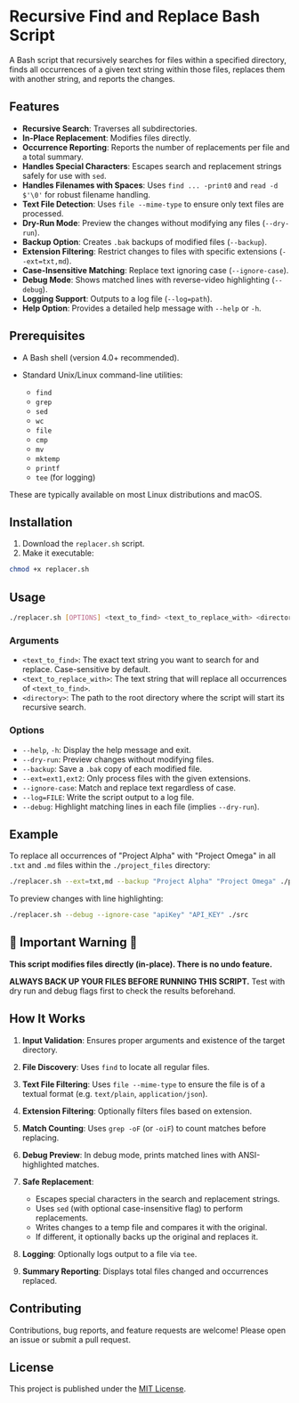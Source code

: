 # Recursive Find and Replace Bash Script

A Bash script that recursively searches for files within a specified directory, finds all occurrences of a given text string within those files, replaces them with another string, and reports the changes.

## Features

* **Recursive Search**: Traverses all subdirectories.
* **In-Place Replacement**: Modifies files directly.
* **Occurrence Reporting**: Reports the number of replacements per file and a total summary.
* **Handles Special Characters**: Escapes search and replacement strings safely for use with `sed`.
* **Handles Filenames with Spaces**: Uses `find ... -print0` and `read -d $'\0'` for robust filename handling.
* **Text File Detection**: Uses `file --mime-type` to ensure only text files are processed.
* **Dry-Run Mode**: Preview the changes without modifying any files (`--dry-run`).
* **Backup Option**: Creates `.bak` backups of modified files (`--backup`).
* **Extension Filtering**: Restrict changes to files with specific extensions (`--ext=txt,md`).
* **Case-Insensitive Matching**: Replace text ignoring case (`--ignore-case`).
* **Debug Mode**: Shows matched lines with reverse-video highlighting (`--debug`).
* **Logging Support**: Outputs to a log file (`--log=path`).
* **Help Option**: Provides a detailed help message with `--help` or `-h`.

## Prerequisites

* A Bash shell (version 4.0+ recommended).
* Standard Unix/Linux command-line utilities:

  * `find`
  * `grep`
  * `sed`
  * `wc`
  * `file`
  * `cmp`
  * `mv`
  * `mktemp`
  * `printf`
  * `tee` (for logging)

These are typically available on most Linux distributions and macOS.

## Installation

1. Download the `replacer.sh` script.
2. Make it executable:

```bash
chmod +x replacer.sh
```

## Usage

```bash
./replacer.sh [OPTIONS] <text_to_find> <text_to_replace_with> <directory>
```

### Arguments

* `<text_to_find>`: The exact text string you want to search for and replace. Case-sensitive by default.
* `<text_to_replace_with>`: The text string that will replace all occurrences of `<text_to_find>`.
* `<directory>`: The path to the root directory where the script will start its recursive search.

### Options

* `--help`, `-h`: Display the help message and exit.
* `--dry-run`: Preview changes without modifying files.
* `--backup`: Save a `.bak` copy of each modified file.
* `--ext=ext1,ext2`: Only process files with the given extensions.
* `--ignore-case`: Match and replace text regardless of case.
* `--log=FILE`: Write the script output to a log file.
* `--debug`: Highlight matching lines in each file (implies `--dry-run`).

## Example

To replace all occurrences of "Project Alpha" with "Project Omega" in all `.txt` and `.md` files within the `./project_files` directory:

```bash
./replacer.sh --ext=txt,md --backup "Project Alpha" "Project Omega" ./project_files
```

To preview changes with line highlighting:

```bash
./replacer.sh --debug --ignore-case "apiKey" "API_KEY" ./src
```

## 🚨 Important Warning 🚨

**This script modifies files directly (in-place). There is no undo feature.**

**ALWAYS BACK UP YOUR FILES BEFORE RUNNING THIS SCRIPT.** Test with dry run and debug flags first to check the results beforehand.

## How It Works

1. **Input Validation**: Ensures proper arguments and existence of the target directory.
2. **File Discovery**: Uses `find` to locate all regular files.
3. **Text File Filtering**: Uses `file --mime-type` to ensure the file is of a textual format (e.g. `text/plain`, `application/json`).
4. **Extension Filtering**: Optionally filters files based on extension.
5. **Match Counting**: Uses `grep -oF` (or `-oiF`) to count matches before replacing.
6. **Debug Preview**: In debug mode, prints matched lines with ANSI-highlighted matches.
7. **Safe Replacement**:

   * Escapes special characters in the search and replacement strings.
   * Uses `sed` (with optional case-insensitive flag) to perform replacements.
   * Writes changes to a temp file and compares it with the original.
   * If different, it optionally backs up the original and replaces it.
8. **Logging**: Optionally logs output to a file via `tee`.
9. **Summary Reporting**: Displays total files changed and occurrences replaced.

## Contributing

Contributions, bug reports, and feature requests are welcome! Please open an issue or submit a pull request.

## License

This project is published under the [MIT License](LICENSE).
